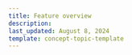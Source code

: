 ```yaml
---
title: Feature overview
description: 
last_updated: August 8, 2024
template: concept-topic-template
---
```

